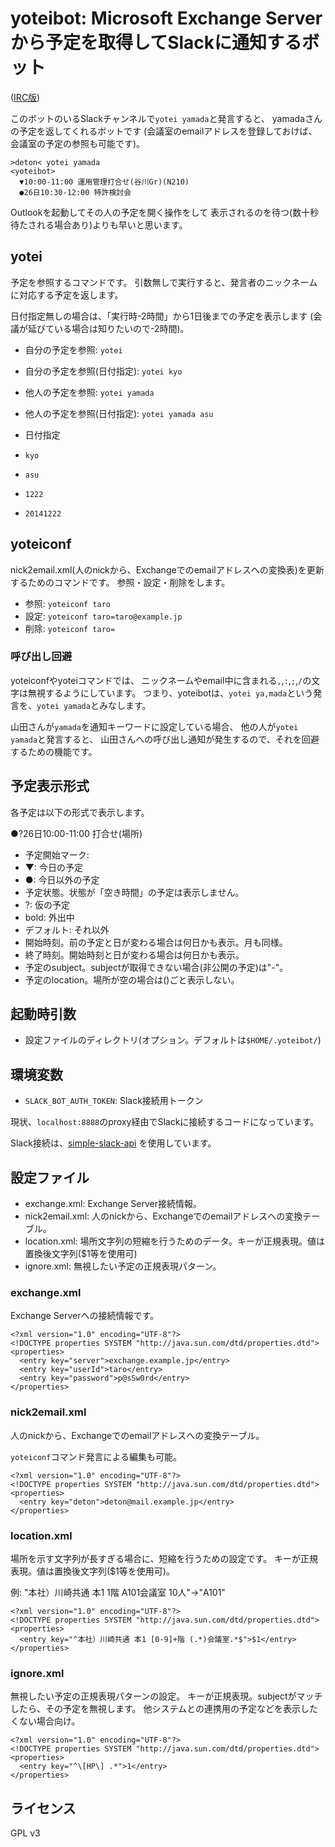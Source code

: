 # yoteibot: Microsoft Exchange Serverから予定を取得してSlackに通知するボット

([IRC版](../../tree/irc/))

このボットのいるSlackチャンネルで`yotei yamada`と発言すると、
yamadaさんの予定を返してくれるボットです
(会議室のemailアドレスを登録しておけば、会議室の予定の参照も可能です)。

```
>deton< yotei yamada
<yoteibot>
  ▼10:00-11:00 運用管理打合せ(谷川Gr)(N210)
  ●26日10:30-12:00 特許検討会
```

Outlookを起動してその人の予定を開く操作をして
表示されるのを待つ(数十秒待たされる場合あり)よりも早いと思います。

## yotei
予定を参照するコマンドです。
引数無しで実行すると、発言者のニックネームに対応する予定を返します。

日付指定無しの場合は、「実行時-2時間」から1日後までの予定を表示します
(会議が延びている場合は知りたいので-2時間)。

* 自分の予定を参照: `yotei`
* 自分の予定を参照(日付指定): `yotei kyo`
* 他人の予定を参照: `yotei yamada`
* 他人の予定を参照(日付指定): `yotei yamada asu`

* 日付指定
 * `kyo`
 * `asu`
 * `1222`
 * `20141222`

## yoteiconf
nick2email.xml(人のnickから、Exchangeでのemailアドレスへの変換表)を更新するためのコマンドです。
参照・設定・削除をします。

* 参照: `yoteiconf taro`
* 設定: `yoteiconf taro=taro@example.jp`
* 削除: `yoteiconf taro=`

### 呼び出し回避
yoteiconfやyoteiコマンドでは、
ニックネームやemail中に含まれる`,`,`:`,`;`,`/`の文字は無視するようにしています。
つまり、yoteibotは、`yotei ya,mada`という発言を、`yotei yamada`とみなします。

山田さんが`yamada`を通知キーワードに設定している場合、
他の人が`yotei yamada`と発言すると、
山田さんへの呼び出し通知が発生するので、それを回避するための機能です。

## 予定表示形式
各予定は以下の形式で表示します。

●?26日10:00-11:00 打合せ(場所)

* 予定開始マーク:
 * ▼: 今日の予定
 * ●: 今日以外の予定
* 予定状態。状態が「空き時間」の予定は表示しません。
 * ?: 仮の予定
 * bold: 外出中
 * デフォルト: それ以外
* 開始時刻。前の予定と日が変わる場合は何日かも表示。月も同様。
* 終了時刻。開始時刻と日が変わる場合は何日かも表示。
* 予定のsubject。subjectが取得できない場合(非公開の予定)は"-"。
* 予定のlocation。場所が空の場合は()ごと表示しない。

## 起動時引数
* 設定ファイルのディレクトリ(オプション。デフォルトは`$HOME/.yoteibot/`)

## 環境変数
* `SLACK_BOT_AUTH_TOKEN`: Slack接続用トークン

現状、`localhost:8888`のproxy経由でSlackに接続するコードになっています。

Slack接続は、[simple-slack-api](https://github.com/Ullink/simple-slack-api) 
を使用しています。

## 設定ファイル
* exchange.xml: Exchange Server接続情報。
* nick2email.xml: 人のnickから、Exchangeでのemailアドレスへの変換テーブル。
* location.xml: 場所文字列の短縮を行うためのデータ。キーが正規表現。値は置換後文字列($1等を使用可)
* ignore.xml: 無視したい予定の正規表現パターン。

### exchange.xml
Exchange Serverへの接続情報です。

```
<?xml version="1.0" encoding="UTF-8"?>
<!DOCTYPE properties SYSTEM "http://java.sun.com/dtd/properties.dtd">
<properties>
  <entry key="server">exchange.example.jp</entry>
  <entry key="userId">taro</entry>
  <entry key="password">p@sSw0rd</entry>
</properties>
```

### nick2email.xml
人のnickから、Exchangeでのemailアドレスへの変換テーブル。

`yoteiconf`コマンド発言による編集も可能。

```
<?xml version="1.0" encoding="UTF-8"?>
<!DOCTYPE properties SYSTEM "http://java.sun.com/dtd/properties.dtd">
<properties>
  <entry key="deton">deton@mail.example.jp</entry>
</properties>
```

### location.xml
場所を示す文字列が長すぎる場合に、短縮を行うための設定です。
キーが正規表現。値は置換後文字列($1等を使用可)。

例: "本社）川崎共通 本1 1階 A101会議室 10人"→"A101"

```
<?xml version="1.0" encoding="UTF-8"?>
<!DOCTYPE properties SYSTEM "http://java.sun.com/dtd/properties.dtd">
<properties>
  <entry key="^本社）川崎共通 本1 [0-9]+階 (.*)会議室.*$">$1</entry>
</properties>
```

### ignore.xml
無視したい予定の正規表現パターンの設定。
キーが正規表現。subjectがマッチしたら、その予定を無視します。
他システムとの連携用の予定などを表示したくない場合向け。

```
<?xml version="1.0" encoding="UTF-8"?>
<!DOCTYPE properties SYSTEM "http://java.sun.com/dtd/properties.dtd">
<properties>
  <entry key="^\[HP\] .*">1</entry>
</properties>
```

## ライセンス
GPL v3
